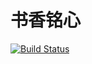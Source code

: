 # 书香铭心 #

[![Build Status](https://travis-ci.org/winsphinx/sxmx.svg)](https://travis-ci.org/winsphinx/sxmx)